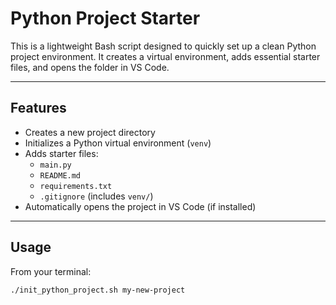 #  Python Project Starter

This is a lightweight Bash script designed to quickly set up a clean Python project environment. It creates a virtual environment, adds essential starter files, and opens the folder in VS Code.

---

##  Features

- Creates a new project directory
- Initializes a Python virtual environment (`venv`)
- Adds starter files:
  - `main.py`
  - `README.md`
  - `requirements.txt`
  - `.gitignore` (includes `venv/`)
- Automatically opens the project in VS Code (if installed)

---

##  Usage

From your terminal:

```bash
./init_python_project.sh my-new-project
